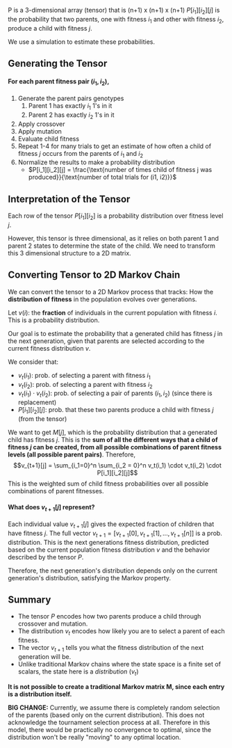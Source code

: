 P is a 3-dimensional array (tensor) that is (n+1) x (n+1) x (n+1)
$P[i_1][i_2][j]$ is the probability that two parents, one with fitness $i_1$ and other with fitness $i_2$, produce a child with fitness $j$.

We use a simulation to estimate these probabilities.

## Generating the Tensor
#### For each parent fitness pair $(i_1, i_2)$, 
1. Generate the parent pairs genotypes
	1. Parent 1 has exactly $i_1$ 1's in it
	2. Parent 2 has exactly $i_2$ 1's in it 
2. Apply crossover
3. Apply mutation
4. Evaluate child fitness 
5. Repeat 1-4 for many trials to get an estimate of how often a child of fitness $j$ occurs from the parents of $i_1$ and $i_2$
6. Normalize the results to make a probability distribution
	- $P[i_1][i_2][j] = \frac{\text{number of times child of fitness j was produced}}{\text{number of total trials for (i1, i2)}}$

## Interpretation of the Tensor
Each row of the tensor $P[i_1][i_2]$ is a probability distribution over fitness level $j$.

However, this tensor is three dimensional, as it relies on both parent 1 and parent 2 states to determine the state of the child. We need to transform this 3 dimensional structure to a 2D matrix.

## Converting Tensor to 2D Markov Chain
We can convert the tensor to a 2D Markov process that tracks: How the **distribution of fitness** in the population evolves over generations.

Let $v(i)$: the **fraction** of individuals in the current population with fitness $i$. This is a probability distribution.

Our goal is to estimate the probability that a generated child has fitness $j$ in the next generation, given that parents are selected according to the current fitness distribution $v$.

We consider that:
- $v_t(i_1)$: prob. of selecting a parent with fitness $i_1$
- $v_t(i_2)$:  prob. of selecting a parent with fitness $i_2$
- $v_t(i_1) \cdot v_t(i_2)$: prob. of selecting a pair of parents $(i_1, i_2)$ (since there is replacement)
- $P[i_1][i_2][j]$: prob. that these two parents produce a child with fitness $j$ (from the tensor)

We want to get $M[j]$, which is the probability distribution that a generated child has fitness $j$. This is the **sum of all the different ways that a child of fitness $j$ can be created, from all possible combinations of parent fitness levels (all possible parent pairs)**.
Therefore,
$$v_{t+1}[j] = \sum_{i_1=0}^n \sum_{i_2 = 0}^n v_t(i_1) \cdot v_t(i_2) \cdot P[i_1][i_2][j]$$
This is the weighted sum of child fitness probabilities over all possible combinations of parent fitnesses.
#### What does $v_{t+1}[j]$ represent?
Each individual value $v_{t+1}[j]$ gives the expected fraction of children that have fitness $j$.
The full vector $v_{t+1} = [v_{t+1}[0], v_{t+1}[1], ..., v_{t+1}[n]]$ is a prob. distribution. This is the next generations fitness distribution, predicted based on the current population fitness distribution $v$ and the behavior described by the tensor $P$.

Therefore, the next generation's distribution depends only on the current generation's distribution, satisfying the Markov property.

## Summary
- The tensor $P$ encodes how two parents produce a child through crossover and mutation.
- The distribution $v_t$ encodes how likely you are to select a parent of each fitness.
- The vector $v_{t+1}$ tells you what the fitness distribution of the next generation will be.
- Unlike traditional Markov chains where the state space is a finite set of scalars, the state here is a *distribution* ($v_t$)


**It is not possible to create a traditional Markov matrix M, since each entry is a distribution itself.**


**BIG CHANGE:**
Currently, we assume there is completely random selection of the parents (based only on the current distribution). This does not acknowledge the tournament selection process at all. Therefore in this model, there would be practically no convergence to optimal, since the distribution won't be really "moving" to any optimal location. 

